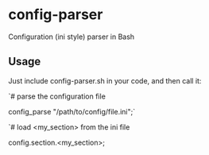 config-parser
=============

Configuration (ini style) parser in Bash


Usage
-----
Just include config-parser.sh in your code, and then call it:

`# parse the configuration file

config_parse "/path/to/config/file.ini";`

`# load <my_section> from the ini file

config.section.<my_section>;